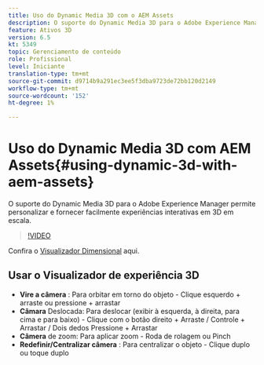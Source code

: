 ```yaml
---
title: Uso do Dynamic Media 3D com o AEM Assets
description: O suporte do Dynamic Media 3D para o Adobe Experience Manager permite personalizar e fornecer facilmente experiências interativas com 3D em escala
feature: Ativos 3D
version: 6.5
kt: 5349
topic: Gerenciamento de conteúdo
role: Profissional
level: Iniciante
translation-type: tm+mt
source-git-commit: d9714b9a291ec3ee5f3dba9723de72bb120d2149
workflow-type: tm+mt
source-wordcount: '152'
ht-degree: 1%

---
```



# Uso do Dynamic Media 3D com AEM Assets{#using-dynamic-3d-with-aem-assets}

O suporte do Dynamic Media 3D para o Adobe Experience Manager permite personalizar e fornecer facilmente experiências interativas em 3D em escala.

>[!VIDEO](https://video.tv.adobe.com/v/35156/?quality=9&learn=on)

Confira o [Visualizador Dimensional](http://s7d1.scene7.com/s7viewers/html5/DimensionalViewer.html?asset=DynamicmediaNA1/canBlue-2&amp;config=DynamicmediaNA1/Dimensional&amp;serverUrl=http://s7d1.scene7.com/is/image/&amp;contenturl=http://s7d1.scene7.com/is/content/) aqui.


## Usar o Visualizador de experiência 3D

* **Vire a câmera** : Para orbitar em torno do objeto - Clique esquerdo + arraste ou pressione + arrastar
* **Câmara**  Deslocada: Para deslocar (exibir à esquerda, à direita, para cima e para baixo) - Clique com o botão direito + Arraste / Controle + Arrastar / Dois dedos Pressione + Arrastar
* **Câmera**  de zoom: Para aplicar zoom - Roda de rolagem ou Pinch
* **Redefinir/Centralizar câmera** : Para centralizar o objeto - Clique duplo ou toque duplo